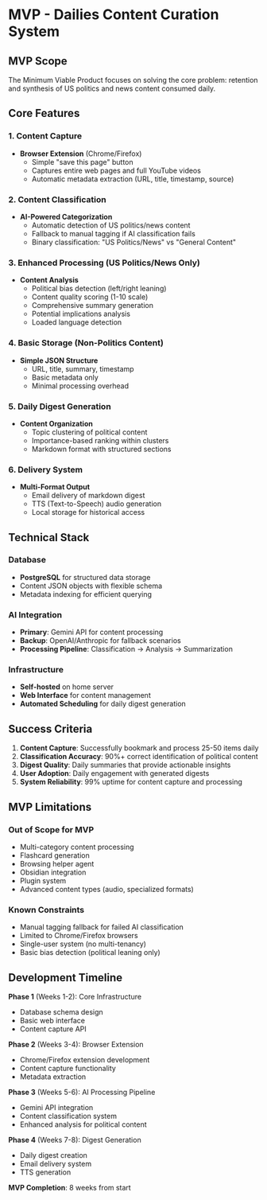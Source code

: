 # MVP - Dailies Content Curation System

## MVP Scope

The Minimum Viable Product focuses on solving the core problem: retention and synthesis of US politics and news content consumed daily.

## Core Features

### 1. Content Capture
- **Browser Extension** (Chrome/Firefox)
  - Simple "save this page" button
  - Captures entire web pages and full YouTube videos
  - Automatic metadata extraction (URL, title, timestamp, source)

### 2. Content Classification
- **AI-Powered Categorization**
  - Automatic detection of US politics/news content
  - Fallback to manual tagging if AI classification fails
  - Binary classification: "US Politics/News" vs "General Content"

### 3. Enhanced Processing (US Politics/News Only)
- **Content Analysis**
  - Political bias detection (left/right leaning)
  - Content quality scoring (1-10 scale)
  - Comprehensive summary generation
  - Potential implications analysis
  - Loaded language detection

### 4. Basic Storage (Non-Politics Content)
- **Simple JSON Structure**
  - URL, title, summary, timestamp
  - Basic metadata only
  - Minimal processing overhead

### 5. Daily Digest Generation
- **Content Organization**
  - Topic clustering of political content
  - Importance-based ranking within clusters
  - Markdown format with structured sections

### 6. Delivery System
- **Multi-Format Output**
  - Email delivery of markdown digest
  - TTS (Text-to-Speech) audio generation
  - Local storage for historical access

## Technical Stack

### Database
- **PostgreSQL** for structured data storage
- Content JSON objects with flexible schema
- Metadata indexing for efficient querying

### AI Integration
- **Primary**: Gemini API for content processing
- **Backup**: OpenAI/Anthropic for fallback scenarios
- **Processing Pipeline**: Classification → Analysis → Summarization

### Infrastructure
- **Self-hosted** on home server
- **Web Interface** for content management
- **Automated Scheduling** for daily digest generation

## Success Criteria

1. **Content Capture**: Successfully bookmark and process 25-50 items daily
2. **Classification Accuracy**: 90%+ correct identification of political content
3. **Digest Quality**: Daily summaries that provide actionable insights
4. **User Adoption**: Daily engagement with generated digests
5. **System Reliability**: 99% uptime for content capture and processing

## MVP Limitations

### Out of Scope for MVP
- Multi-category content processing
- Flashcard generation
- Browsing helper agent
- Obsidian integration
- Plugin system
- Advanced content types (audio, specialized formats)

### Known Constraints
- Manual tagging fallback for failed AI classification
- Limited to Chrome/Firefox browsers
- Single-user system (no multi-tenancy)
- Basic bias detection (political leaning only)

## Development Timeline

**Phase 1** (Weeks 1-2): Core Infrastructure
- Database schema design
- Basic web interface
- Content capture API

**Phase 2** (Weeks 3-4): Browser Extension
- Chrome/Firefox extension development
- Content capture functionality
- Metadata extraction

**Phase 3** (Weeks 5-6): AI Processing Pipeline
- Gemini API integration
- Content classification system
- Enhanced analysis for political content

**Phase 4** (Weeks 7-8): Digest Generation
- Daily digest creation
- Email delivery system
- TTS generation

**MVP Completion**: 8 weeks from start